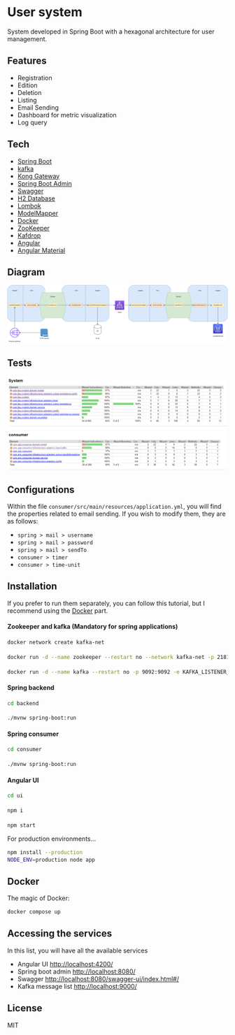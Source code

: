 # User system

System developed in Spring Boot with a hexagonal architecture for user management.

## Features

- Registration
- Edition
- Deletion
- Listing
- Email Sending
- Dashboard for metric visualization
- Log query

## Tech

- [Spring Boot](https://spring.io/projects/spring-boot)
- [kafka](https://kafka.apache.org/)
- [Kong Gateway](https://konghq.com/products/kong-gateway)
- [Spring Boot Admin](https://docs.spring-boot-admin.com/)
- [Swagger](https://swagger.io/)
- [H2 Database](https://www.h2database.com/)
- [Lombok](https://projectlombok.org/)
- [ModelMapper](https://modelmapper.org/)
- [Docker](https://www.docker.com/)
- [ZooKeeper](https://zookeeper.apache.org/)
- [Kafdrop](https://github.com/obsidiandynamics/kafdrop)
- [Angular](https://angular.io/)
- [Angular Material](https://material.angular.io/)

## Diagram
![diagram exemplifying the system architecture](images/diagram.png)

## Tests
![spring backend tests](images/testsBackend.png)
![spring consumer tests](images/testsConsumer.png)

## Configurations

Within the file ```consumer/src/main/resources/application.yml```, you will find the properties related to email sending. If you wish to modify them, they are as follows:

- ```spring > mail > username```
- ```spring > mail > password```
- ```spring > mail > sendTo```
- ```consumer > timer```
- ```consumer > time-unit```

## Installation

If you prefer to run them separately, you can follow this tutorial, but I recommend using the [Docker](#docker) part.

#### Zookeeper and kafka (Mandatory for spring applications)
```sh
docker network create kafka-net

docker run -d --name zookeeper --restart no --network kafka-net -p 2181:2181 zookeeper:3.7.0

docker run -d --name kafka --restart no -p 9092:9092 -e KAFKA_LISTENER_SECURITY_PROTOCOL_MAP=DOCKER_INTERNAL:PLAINTEXT,DOCKER_EXTERNAL:PLAINTEXT -e KAFKA_LISTENERS=DOCKER_INTERNAL://:29092,DOCKER_EXTERNAL://:9092 -e KAFKA_ADVERTISED_LISTENERS=DOCKER_INTERNAL://kafka:29092,DOCKER_EXTERNAL://${DOCKER_HOST_IP:-127.0.0.1}:9092 -e KAFKA_INTER_BROKER_LISTENER_NAME=DOCKER_INTERNAL -e KAFKA_ZOOKEEPER_CONNECT=zookeeper:2181 -e KAFKA_BROKER_ID=1 -e KAFKA_OFFSETS_TOPIC_REPLICATION_FACTOR=1 obsidiandynamics/kafka
```

#### Spring backend
```sh
cd backend

./mvnw spring-boot:run
```

#### Spring consumer
```sh
cd consumer

./mvnw spring-boot:run
```

#### Angular UI
```sh
cd ui

npm i

npm start
```

For production environments...

```sh
npm install --production
NODE_ENV=production node app
```
## Docker

The magic of Docker:

```sh
docker compose up
```

## Accessing the services

In this list, you will have all the available services

- Angular UI <http://localhost:4200/>
- Spring boot admin <http://localhost:8080/>
- Swagger <http://localhost:8080/swagger-ui/index.html#/>
- Kafka message list <http://localhost:9000/>

## License

MIT

